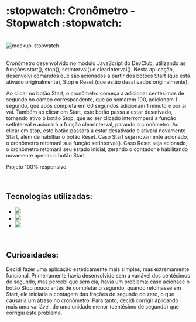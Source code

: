 <h1>:stopwatch: Cronômetro - Stopwatch :stopwatch:</h1>
<br>
<img src="" alt="mockup-stopwatch">
<br><br>
<p>Cronômetro desenvolvido no módulo JavaScript do DevClub, utilizando as funções start(), stop(), setInterval() e clearInterval().
Nesta aplicação, desenvolvi comandos que são acionados a partir dos botões Start (que está ativado originalmente), Stop e Reset (que estão desativados originalmente).</p>
<p>Ao clicar no botão Start, o cronômetro começa a adicionar centésimos de segundo no campo correspondente, que ao somarem 100, adicionam 1 segundo, que após completarem 60 segundos adicionam 1 minuto e por aí vai.
Também ao clicar em Start, este botão passa a estar desativado, tornando ativo o botão Stop, que ao ser clicado interromperá a função setInterval e acionará a função clearInterval, parando o cronômetro.
Ao clicar em stop, este botão passará a estar desativado e ativará novamente Start, além de habiltiar o botão Reset. Caso Start seja novamente acionado, o cronômetro retomará sua função setInterval().
Caso Reset seja acionado, o cronômetro retomará seu estado inicial, zerando o contador e habilitando novamente apenas o botão Start.</p>
<p>Projeto 100% responsivo.</p>
<br>
<h2>Tecnologias utilizadas:</h2>

- <img src="https://img.shields.io/badge/HTML5-E34F26?style=for-the-badge&logo=html5&logoColor=white">

- <img src="https://img.shields.io/badge/CSS3-1572B6?style=for-the-badge&logo=css3&logoColor=white">

- <img src="https://img.shields.io/badge/JavaScript-F7DF1E?style=for-the-badge&logo=javascript&logoColor=black">
<br>
<h2>Curiosidades:</h2>

<p>Decidi fazer uma aplicação esteticamente mais simples, mas extremamente funcional.
Primeiramente havia desenvolvido sem a variável dos centésimos de segundo, mas percebi que sem ela, havia um problema:
caso acionace o botão Stop pouco antes de completar o segundo, quando retomasse em Start, ele iniciaria a contagem das frações de segundo do zero, o que causaria um atraso no cronômetro.
Para tanto, decidi corrigir aplicando mais uma variável, de uma unidade menor (centésimo de segundo) que corrigiu este problema.</p>
